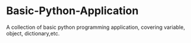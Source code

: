 # Basic-Python-Application
A collection of basic python programming application, covering variable, object, dictionary,etc.
